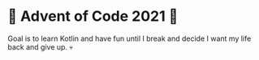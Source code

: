 # 🎄 Advent of Code 2021 🎅

Goal is to learn Kotlin and have fun until I break and decide I want my life back and give up. 💀